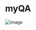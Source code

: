 # myQA

![image](https://github.com/Xuweijia-buaa/myQA/assets/23491401/b95243db-4426-473f-a7dc-edebd32aa05d)
